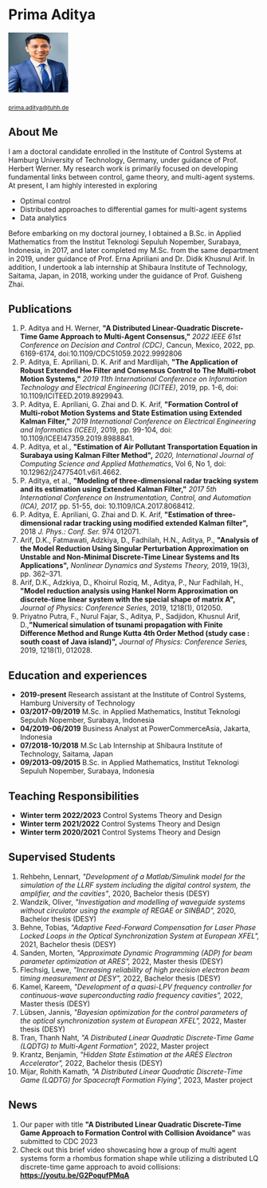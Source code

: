 # Prima Aditya 
<img src="./prima2.jpg" width=120 height=120>

 <sub>prima.aditya@tuhh.de</sub>

## About Me
I am a doctoral candidate enrolled in the Institute of Control Systems at Hamburg University of Technology, Germany, under guidance of Prof. Herbert Werner. My research work is primarily focused on developing fundamental links between control, game theory, and multi-agent systems. At present, I am highly interested in exploring

+ Optimal control
+ Distributed approaches to differential games for multi-agent systems
+ Data analytics

Before embarking on my doctoral journey, I obtained a B.Sc. in Applied Mathematics from the Institut Teknologi Sepuluh Nopember, Surabaya, Indonesia, in 2017, and later completed my M.Sc. from the same department in 2019, under guidance of Prof. Erna Apriliani and Dr. Didik Khusnul Arif. In addition, I undertook a lab internship at Shibaura Institute of Technology, Saitama, Japan, in 2018, working under the guidance of Prof. Guisheng Zhai.

## Publications
1. P. Aditya and H. Werner, **"A Distributed Linear-Quadratic Discrete-Time Game Approach to Multi-Agent Consensus,"** *2022 IEEE 61st Conference on Decision and Control (CDC)*, Cancun, Mexico, 2022, pp. 6169-6174, doi:10.1109/CDC51059.2022.9992806 
2. P. Aditya, E. Apriliani, D. K. Arif and Mardlijah, **"The Application of Robust Extended H∞ Filter and Consensus Control to The Multi-robot Motion Systems,"** *2019 11th International Conference on Information Technology and Electrical Engineering (ICITEE)*, 2019, pp. 1-6, doi: 10.1109/ICITEED.2019.8929943.
3. P. Aditya, E. Apriliani, G. Zhai and D. K. Arif, **"Formation Control of Multi-robot Motion Systems and State Estimation using Extended Kalman Filter,"** *2019 International Conference on Electrical Engineering and Informatics (ICEEI)*, 2019, pp. 99-104, doi: 10.1109/ICEEI47359.2019.8988841.
4. P. Aditya, et al., **"Estimation of Air Pollutant Transportation Equation in Surabaya using Kalman Filter Method",** *2020, International Journal of Computing Science and Applied Mathematics*, Vol 6, No 1, doi: 10.12962/j24775401.v6i1.4662.
5. P. Aditya, et al., **"Modeling of three-dimensional radar tracking system and its estimation using Extended Kalman Filter,"** *2017 5th International Conference on Instrumentation, Control, and Automation (ICA), 2017,* pp. 51-55, doi: 10.1109/ICA.2017.8068412.
6. P. Aditya, E. Apriliani, G. Zhai and D. K. Arif, **"Estimation of three-dimensional radar tracking using modified extended Kalman filter",** 2018 *J. Phys.: Conf. Ser.* 974 012071.
7. Arif, D.K., Fatmawati, Adzkiya, D., Fadhilah, H.N., Aditya, P., **"Analysis of the Model Reduction Using Singular Perturbation Approximation on Unstable and Non-Minimal Discrete-Time Linear Systems and Its Applications",** *Nonlinear Dynamics and Systems Theory,* 2019, 19(3), pp. 362–371.
8. Arif, D.K., Adzkiya, D., Khoirul Roziq, M., Aditya, P., Nur Fadhilah, H., **"Model reduction analysis using Hankel Norm Approximation on discrete-time linear system with the special shape of matrix A",** *Journal of Physics: Conference Series,* 2019, 1218(1), 012050.
9. Priyatno Putra, F., Nurul Fajar, S., Aditya, P., Sadjidon, Khusnul Arif, D.,**"Numerical simulation of tsunami propagation with Finite Difference Method and Runge Kutta 4th Order Method (study case : south coast of Java island)",** *Journal of Physics: Conference Series,* 2019, 1218(1), 012028.

## Education and experiences
* **2019-present** Research assistant at the Institute of Control Systems, Hamburg University of Technology
* **03/2017-09/2019** M.Sc. in Applied Mathematics, Institut Teknologi Sepuluh Nopember, Surabaya, Indonesia
* **04/2019-06/2019**	Business Analyst at PowerCommerceAsia, Jakarta, Indonesia
* **07/2018-10/2018**	M.Sc Lab Internship at Shibaura Institute of Technology, Saitama, Japan
* **09/2013-09/2015**	B.Sc. in Applied Mathematics, Institut Teknologi Sepuluh Nopember, Surabaya, Indonesia

## Teaching Responsibilities
* **Winter term 2022/2023** Control Systems Theory and Design
* **Winter term 2021/2022** Control Systems Theory and Design
* **Winter term 2020/2021** Control Systems Theory and Design

## Supervised Students
1. Rehbehn, Lennart, *"Development of a Matlab/Simulink model for the simulation of the LLRF system including the digital control system, the amplifier, and the cavities"*, 2020, Bachelor thesis (DESY)
2. Wandzik, Oliver, *"Investigation and modelling of waveguide systems without circulator using the example of REGAE or SINBAD",* 2020, Bachelor thesis  (DESY)
3. Behne, Tobias, *"Adaptive Feed-Forward Compensation for Laser Phase Locked Loops in the Optical Synchronization System at European XFEL",* 2021, Bachelor thesis (DESY)
4. Sanden, Morten, *"Approximate Dynamic Programming (ADP) for beam parameter optimization at ARES",* 2022, Master thesis (DESY)
5. Flechsig, Lewe, *"Increasing reliability of high precision electron beam timing measurement at DESY",* 2022, Bachelor thesis (DESY)
6. Kamel, Kareem, *"Development of a quasi-LPV frequency controller for continuous-wave superconducting radio frequency cavities",* 2022, Master thesis  (DESY)
7. Lübsen, Jannis, *"Bayesian optimization for the control parameters of the optical synchronization system at European XFEL",* 2022, Master thesis  (DESY)
8. Tran, Thanh Naht, *"A Distributed Linear Quadratic Discrete-Time Game (LQDTG) to Multi-Agent Formation",* 2022, Master project
9. Krantz, Benjamin, *"Hidden State Estimation at the ARES Electron Accelerator",* 2022, Bachelor thesis (DESY)
10. Mijar, Rohith Kamath, *"A Distributed Linear Quadratic Discrete-Time Game (LQDTG) for Spacecraft Formation Flying",* 2023, Master project

## News
1. Our paper with title **"A Distributed Linear Quadratic Discrete-Time Game Approach to Formation Control with Collision Avoidance"** was submitted to CDC 2023
2. Check out this brief video showcasing how a group of multi agent systems form a rhombus formation shape while utilizing a distributed LQ discrete-time game approach to avoid collisions: **https://youtu.be/G2PoqufPMqA**


